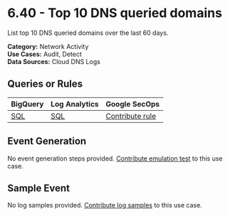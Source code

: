 # 6.40 - Top 10 DNS queried domains
List top 10 DNS queried domains over the last 60 days.


**Category:** Network Activity
</br>
**Use Cases:** Audit, Detect
</br>
**Data Sources:** Cloud DNS Logs
</br>



## Queries or Rules
BigQuery | Log Analytics | Google SecOps
--- | --- | ---
[SQL](../../backends/bigquery/sql/6_40_DNS_top_queried_domains.sql) | [SQL](../../backends/log_analytics/sql/6_40_DNS_top_queried_domains.sql) | [Contribute rule](../../CONTRIBUTING.md)

## Event Generation
No event generation steps provided. [Contribute emulation test](../../CONTRIBUTING.md) to this use case.

## Sample Event
No log samples provided. [Contribute log samples](../../CONTRIBUTING.md) to this use case.

